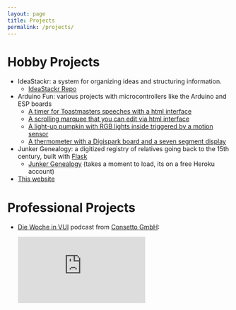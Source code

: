 ```yaml
---
layout: page
title: Projects
permalink: /projects/
---
```


# Hobby Projects

- IdeaStackr: a system for organizing ideas and structuring information.  
  - [IdeaStackr Repo](https://github.com/BrianInGermany/IdeaStackr)  
- Arduino Fun: various projects with microcontrollers like the Arduino and ESP boards  
  - [A timer for Toastmasters speeches with a html interface](https://github.com/BrianInGermany/ToastmastersTimerWiFi)  
  - [A scrolling marquee that you can edit via html interface](https://github.com/BrianInGermany/ESPledMatrixWebserver)  
  - [A light-up pumpkin with RGB lights inside triggered by a motion sensor](https://github.com/BrianInGermany/ArduinoPumpkin)  
  - [A thermometer with a Digispark board and a seven segment display](https://github.com/BrianInGermany/Digispark7SegmentThermometer)  
- Junker Genealogy: a digitized registry of relatives going back to the 15th century, built with [Flask](https://palletsprojects.com/p/flask/)  
  - [Junker Genealogy](http://xml-genealogie-app.herokuapp.com/) (takes a moment to load, its on a free Heroku account)
- [This website](https://github.com/BrianInGermany/BrianInGermany.github.io)

# Professional Projects

- [Die Woche in VUI](https://soundcloud.com/consetto/folge-16-2019-britische-regierung-lasst-voice-apps-erstellen) podcast from [Consetto GmbH](www.consetto.com):  

  <iframe width="60%" height="150" scrolling="no" frameborder="no" allow="autoplay" src="https://w.soundcloud.com/player/?url=https%3A//api.soundcloud.com/tracks/604867464&color=%23ff5500&auto_play=false&hide_related=false&show_comments=true&show_user=true&show_reposts=false&show_teaser=true&visual=true"></iframe>

